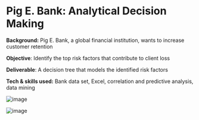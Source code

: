 # Pig E. Bank: Analytical Decision Making
**Background:** Pig E. Bank, a global financial institution, wants to increase customer retention

**Objective**: Identify the top risk factors that contribute to client loss

**Deliverable**: A decision tree that models the identified risk factors

**Tech & skills used:** Bank data set, Excel, correlation and predictive analysis, data mining

![image](https://github.com/watsmeow/pig_e_bank/assets/99840213/ad84ba3a-10f9-4786-983c-3cab1e543638)

![image](https://github.com/watsmeow/pig_e_bank/assets/99840213/47b09e0b-a460-4168-b567-6e8f9d1fed47)
